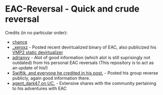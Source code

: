 # EAC-Reversal - Quick and crude reversal

Credits (in no particular order):
- [chance](https://github.com/ch4ncellor)
- [_xeroxz](https://githacks.org/_xeroxz) - Posted recent devirtualized binary of EAC, also publicized his [VMP2 static devirtualizer](https://githacks.org/vmp2/vmdevirt)
- [adrianyy](https://github.com/adrianyy) - Alot of good information (which alot is still suprisingly not outdated) from his personal EAC reversals (This repository is to act as an update of his!)
- [Swiftik, and everyone he credited in his post.](https://www.unknowncheats.me/forum/members/1308837.html?s=94386816e697fc0d1bb4b3d802a7f0b8) - Posted his group reverse publicly, again good information there.
- [agent_dark47 on UC.](https://www.unknowncheats.me/forum/members/11666.html) - Extensive shares with the community pertaining to his adventures with EAC
